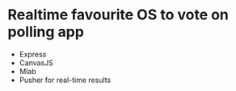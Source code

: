 # Realtime favourite OS to vote on polling app

* Express
* CanvasJS
* Mlab 
* Pusher for real-time results
